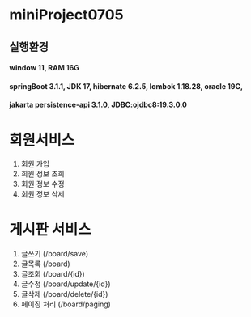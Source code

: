 # miniProject0705

## 실행환경  
#### window 11, RAM 16G

#### springBoot 3.1.1, JDK 17, hibernate 6.2.5, lombok 1.18.28, oracle 19C,

#### jakarta persistence-api 3.1.0, JDBC:ojdbc8:19.3.0.0


# 회원서비스
1. 회원 가입
2. 회원 정보 조회
3. 회원 정보 수정
4. 회원 정보 삭제


# 게시판 서비스
1. 글쓰기 (/board/save)
2. 글목록 (/board)
3. 글조회 (/board/{id})
4. 글수정 (/board/update/{id})
5. 글삭제 (/board/delete/{id})
6. 페이징 처리 (/board/paging)
